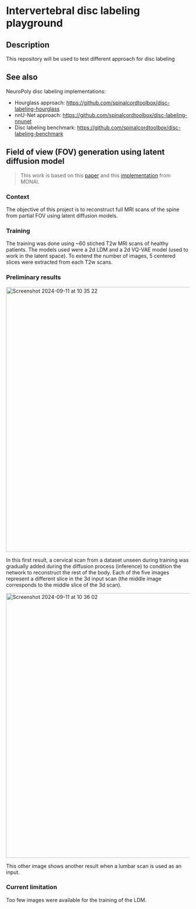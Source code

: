 # Intervertebral disc labeling playground

## Description

This repository will be used to test different approach for disc labeling

## See also

NeuroPoly disc labeling implementations:
- Hourglass approach: https://github.com/spinalcordtoolbox/disc-labeling-hourglass
- nnU-Net approach: https://github.com/spinalcordtoolbox/disc-labeling-nnunet
- Disc labeling benchmark: https://github.com/spinalcordtoolbox/disc-labeling-benchmark

## Field of view (FOV) generation using latent diffusion model

> This work is based on this [paper](https://openaccess.thecvf.com/content/CVPR2022/papers/Rombach_High-Resolution_Image_Synthesis_With_Latent_Diffusion_Models_CVPR_2022_paper.pdf) and this [implementation](https://github.com/Project-MONAI/GenerativeModels/tree/main/tutorials/generative/2d_ldm) from MONAI.

### Context

The objective of this project is to reconstruct full MRI scans of the spine from partial FOV using latent diffusion models.

### Training

The training was done using ~60 stiched T2w MRI scans of healthy patients. The models used were a 2d LDM and a 2d VQ-VAE model (used to work in the latent space). To extend the number of images, 5 centered slices were extracted from each T2w scans. 

### Preliminary results

<img width="724" alt="Screenshot 2024-09-11 at 10 35 22" src="https://github.com/user-attachments/assets/5693d6f1-7cc2-420e-bfc7-a197477b9cc5">

In this first result, a cervical scan from a dataset unseen during training was gradually added during the diffusion process (inference) to condition the network to reconstruct the rest of the body. Each of the five images represent a different slice in the 3d input scan (the middle image corresponds to the middle slice of the 3d scan).

<img width="724" alt="Screenshot 2024-09-11 at 10 36 02" src="https://github.com/user-attachments/assets/665014fd-ef65-487c-80c0-27151964cda1">

This other image shows another result when a lumbar scan is used as an input.

### Current limitation

Too few images were available for the training of the LDM. 


